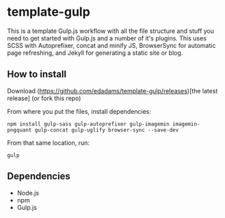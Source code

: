 # template-gulp
This is a template Gulp.js workflow with all the file structure and stuff you need to get started with Gulp.js and a number of it's plugins. This uses SCSS with Autoprefixer, concat and minify JS, BrowserSync for automatic page refreshing, and Jekyll for generating a static site or blog.

## How to install

Download (https://github.com/edadams/template-gulp/releases)[the latest release] (or fork this repo)

From where you put the files, install dependencies: 

    npm install gulp-sass gulp-autoprefixer gulp-imagemin imagemin-pngquant gulp-concat gulp-uglify browser-sync --save-dev 

From that same location, run:

    gulp
    
## Dependencies

- Node.js
- npm
- Gulp.js

